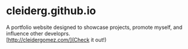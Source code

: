 # cleiderg.github.io
A portfolio website designed to showcase projects, promote myself, and influence other developrs.
<br>
[http://cleidergomez.com/](Check it out!)
